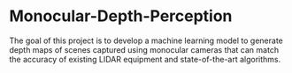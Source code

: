 # Monocular-Depth-Perception
The goal of this project is to develop a machine learning model to generate depth maps of scenes captured using monocular cameras that can match the accuracy of existing LIDAR equipment and state-of-the-art algorithms. 

